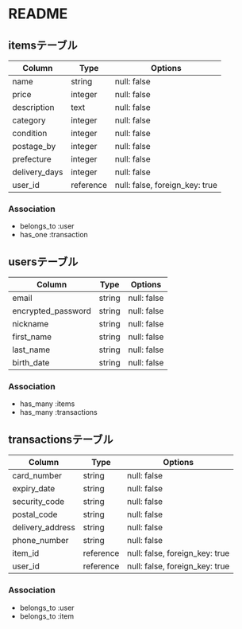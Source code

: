 # README

## itemsテーブル

| Column        | Type      | Options                        |
| ------------- | --------- | ------------------------------ |
| name          | string    | null: false                    |
| price         | integer   | null: false                    |
| description   | text      | null: false                    |
| category      | integer   | null: false                    |
| condition     | integer   | null: false                    |
| postage_by    | integer   | null: false                    |
| prefecture    | integer   | null: false                    |
| delivery_days | integer   | null: false                    |
| user_id       | reference | null: false, foreign_key: true |

### Association
- belongs_to :user
- has_one :transaction


## usersテーブル

| Column             | Type   | Options     |
| ------------------ | ------ | ----------- |
| email              | string | null: false |
| encrypted_password | string | null: false |
| nickname           | string | null: false |
| first_name         | string | null: false |
| last_name          | string | null: false |
| birth_date         | string | null: false |

### Association
- has_many :items
- has_many :transactions


## transactionsテーブル

| Column           | Type      | Options                        |
| ---------------- | --------- | ------------------------------ |
| card_number      | string    | null: false                    |
| expiry_date      | string    | null: false                    |
| security_code    | string    | null: false                    |
| postal_code      | string    | null: false                    |
| delivery_address | string    | null: false                    |
| phone_number     | string    | null: false                    |
| item_id          | reference | null: false, foreign_key: true |
| user_id          | reference | null: false, foreign_key: true |

### Association
- belongs_to :user
- belongs_to :item